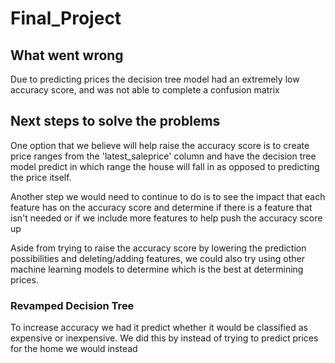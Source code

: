 # Final_Project

## What went wrong
Due to predicting prices the decision tree model had an extremely low accuracy score, and was not able to complete a confusion matrix

## Next steps to solve the problems
One option that we believe will help raise the accuracy score is to create price ranges from the 'latest_saleprice' column and have the decision tree model predict in which range the house will fall in as opposed to predicting the price itself.

Another step we would need to continue to do is to see the impact that each feature has on the accuracy score and determine if there is a feature that isn't needed or if we include more features to help push the accuracy score up

Aside from trying to raise the accuracy score by lowering the prediction possibilities and deleting/adding features, we could also try using other machine learning models to determine which is the best at determining prices.


### Revamped Decision Tree
To increase accuracy we had it predict whether it would be classified as expensive or inexpensive. We did this by instead of trying to predict prices for the home we would instead  
